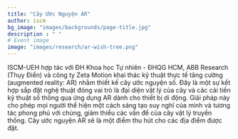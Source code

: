 ```yaml
---
title: "Cây Ước Nguyện AR"
author: iscm
bg_image: "images/backgrounds/page-title.jpg"
description : " "
# Event image
image: "images/research/ar-wish-tree.png"
---
```


ISCM-UEH hợp tác với ĐH Khoa học Tự nhiên - ĐHQG HCM, ABB Research (Thụy Điển) và công ty Zeta Motion khai thác kỹ thuật thực tế tăng cường (augmented reality: AR) nhằm thiết kế cây ước nguyện số. Đây là một sự kết hợp sắp đặt nghệ thuật đóng vai trò là đại diện vật lý của cây và các cải tiến kỹ thuật số thông qua ứng dụng AR dành cho thiết bị di động. Giải pháp này cho phép mọi người thể hiện một cách sáng tạo suy nghĩ của mình và tương tác phong phú với chúng, giảm thiểu các vấn đề của cây vật lý truyền thống. Cây ước nguyện AR sẽ là một điểm thu hút cho các địa điểm được đặt.
